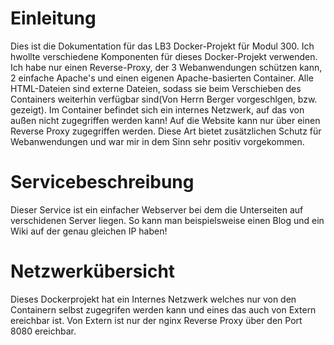 # Einleitung
Dies ist die Dokumentation für das LB3 Docker-Projekt für Modul 300. Ich hwollte verschiedene Komponenten für dieses Docker-Projekt verwenden. Ich habe nur einen Reverse-Proxy, der 3 Webanwendungen schützen kann, 2 einfache Apache's und einen eigenen Apache-basierten Container. Alle HTML-Dateien sind externe Dateien, sodass sie beim Verschieben des Containers weiterhin verfügbar sind(Von Herrn Berger vorgeschlgen, bzw. gezeigt). Im Container befindet sich ein internes Netzwerk, auf das von außen nicht zugegriffen werden kann! Auf die Website kann nur über einen Reverse Proxy zugegriffen werden. Diese Art bietet zusätzlichen Schutz für Webanwendungen und war mir in dem Sinn sehr positiv vorgekommen.
# Servicebeschreibung
Dieser Service ist ein einfacher Webserver bei dem die Unterseiten auf verschidenen Server liegen. So kann man beispielsweise einen Blog und ein Wiki auf der genau gleichen IP haben!
# Netzwerkübersicht
Dieses Dockerprojekt hat ein Internes Netzwerk welches nur von den Containern selbst zugegrifen werden kann und eines das auch von Extern ereichbar ist. Von Extern ist nur der nginx Reverse Proxy über den Port 8080 ereichbar.

